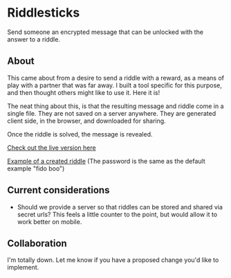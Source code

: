 # Riddlesticks

Send someone an encrypted message that can be unlocked with the answer to a riddle.

## About
This came about from a desire to send a riddle with a reward, as a means of play with a partner that was far away. I built a tool specific for this purpose, and then thought others might like to use it. Here it is!

The neat thing about this, is that the resulting message and riddle come in a single file. They are not saved on a server anywhere. They are generated client side, in the browser, and downloaded for sharing. 

Once the riddle is solved, the message is revealed.

[Check out the live version here](https://riddlesticks.corylogan.com)

[Example of a created riddle](https://riddlesticks.corylogan.com/demo.html) (The password is the same as the default example "fido boo")

## Current considerations
- Should we provide a server so that riddles can be stored and shared via secret urls? This feels a little counter to the point, but would allow it to work better on mobile.

## Collaboration
I'm totally down. Let me know if you have a proposed change you'd like to implement.